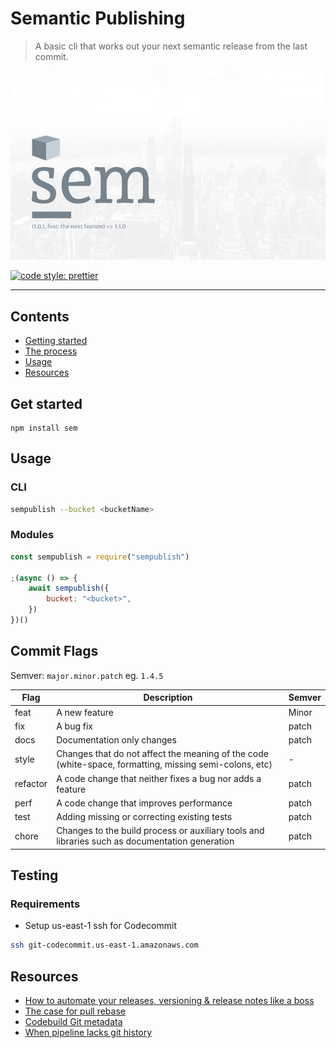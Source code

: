 # Semantic Publishing

> A basic cli that works out your next semantic release from the last commit.

![](./docs/img/sem.jpg)

[![code style: prettier](https://img.shields.io/badge/code_style-prettier-ff69b4.svg?style=flat-square)](https://github.com/prettier/prettier)

---

## Contents

-   [Getting started](#getting-started)
-   [The process](#the-process)
-   [Usage](#usage)
-   [Resources](#resources)

## Get started

```
npm install sem
```

## Usage

### CLI

```sh
sempublish --bucket <bucketName>
```

### Modules

```js
const sempublish = require("sempublish")

;(async () => {
    await sempublish({
        bucket: "<bucket>",
    })
})()
```

## Commit Flags

Semver: `major.minor.patch` eg. `1.4.5`

| Flag     | Description                                                                                            | Semver |
| -------- | ------------------------------------------------------------------------------------------------------ | ------ |
| feat     | A new feature                                                                                          | Minor  |
| fix      | A bug fix                                                                                              | patch  |
| docs     | Documentation only changes                                                                             | patch  |
| style    | Changes that do not affect the meaning of the code (white-space, formatting, missing semi-colons, etc) | -      |
| refactor | A code change that neither fixes a bug nor adds a feature                                              | patch  |
| perf     | A code change that improves performance                                                                | patch  |
| test     | Adding missing or correcting existing tests                                                            | patch  |
| chore    | Changes to the build process or auxiliary tools and libraries such as documentation generation         | patch  |

## Testing

### Requirements

-   Setup us-east-1 ssh for Codecommit

```sh
ssh git-codecommit.us-east-1.amazonaws.com
```

## Resources

-   [How to automate your releases, versioning & release notes like a boss](https://medium.com/faun/automate-your-releases-versioning-and-release-notes-with-semantic-release-d5575b73d986)
-   [The case for pull rebase](https://megakemp.com/2019/03/20/the-case-for-pull-rebase/)
-   [Codebuild Git metadata](https://itnext.io/how-to-access-git-metadata-in-codebuild-when-using-codepipeline-codecommit-ceacf2c5c1dc?)
-   [When pipeline lacks git history](https://stackoverflow.com/questions/47310000/aws-codepipeline-build-lacks-git-history)
